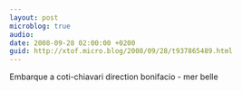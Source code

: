 ```yaml
---
layout: post
microblog: true
audio: 
date: 2008-09-28 02:00:00 +0200
guid: http://xtof.micro.blog/2008/09/28/t937865489.html
---
```

Embarque a coti-chiavari direction bonifacio - mer belle
